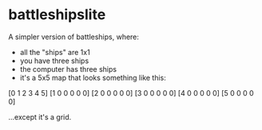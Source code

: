 # battleshipslite
A simpler version of battleships, where:

- all the "ships" are 1x1
- you have three ships
- the computer has three ships
- it's a 5x5 map that looks something like this:

[0 1 2 3 4 5]
[1 0 0 0 0 0]
[2 0 0 0 0 0]
[3 0 0 0 0 0]
[4 0 0 0 0 0]
[5 0 0 0 0 0]

...except it's a grid.
